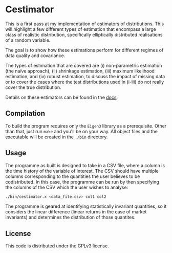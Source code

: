# Cestimator

This is a first pass at my implementation of estimators of distributions. This will highlight a few different types of estimation that encompass a large class of realistic distribution, specifically elliptically distributed realisations of a random variable.

The goal is to show how these estimations perform for different regimes of data quality and covariance. 

The types of estimation that are covered are (i) non-parametric estimation (the naïve approach), (ii) shrinkage estimation, (iii) maximum likelihood estimation, and (iv) robust estimation, to discuss the impact of missing data or to cover the cases where the test distributions used in (i-iii) do not really cover the true distribution.

Details on these estimators can be found in the [docs](https://github.com/trbritt/cestimator/tree/master/docs).

## Compilation

To build the program requires only the `Eigen3` library as a prerequisite. Other than that, just run `make` and you'll be on your way. All object files and the executable will be created in the `./bin` directory. 

## Usage

The programme as built is designed to take in a CSV file, where a column is the time history of the variable of interest. The CSV should have multiple columns corresponding to the quantities the user believes to be codistributed. In this case, the programme can be run by then specifying the columns of the CSV which the user wishes to analyse:

```bash
./bin/cestimator.x <data_file.csv> col1 col2
```

The programme is geared at identifying statistically invariant quantities, so it considers the linear difference (linear returns in the case of market invariants) and determines the distribution of those quantites.


## License

This code is distributed under the GPLv3 license.